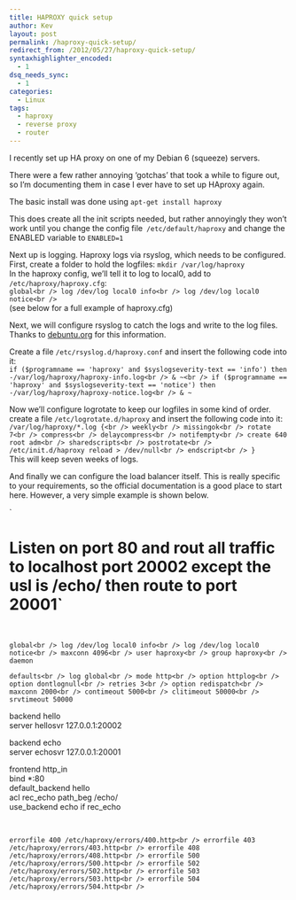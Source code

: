 ```yaml
---
title: HAPROXY quick setup
author: Kev
layout: post
permalink: /haproxy-quick-setup/
redirect_from: /2012/05/27/haproxy-quick-setup/
syntaxhighlighter_encoded:
  - 1
dsq_needs_sync:
  - 1
categories:
  - Linux
tags:
  - haproxy
  - reverse proxy
  - router
---
```

I recently set up HA proxy on one of my Debian 6 (squeeze) servers.

There were a few rather annoying &#8216;gotchas&#8217; that took a while to figure out, so I&#8217;m documenting them in case I ever have to set up HAproxy again.  
<!--more-->

  
The basic install was done using `apt-get install haproxy`

This does create all the init scripts needed, but rather annoyingly they won&#8217;t work until you change the config file` /etc/default/haproxy` and change the ENABLED variable to `ENABLED=1`

Next up is logging. Haproxy logs via rsyslog, which needs to be configured.  
First, create a folder to hold the logfiles: `mkdir /var/log/haproxy`  
In the haproxy config, we&#8217;ll tell it to log to local0, add to `/etc/haproxy/haproxy.cfg`:  
`global<br />
log /dev/log local0 info<br />
log /dev/log local0 notice<br />
`  
(see below for a full example of haproxy.cfg)

Next, we will configure rsyslog to catch the logs and write to the log files. Thanks to [debuntu.org][1] for this information.

Create a file `/etc/rsyslog.d/haproxy.conf` and insert the following code into it:  
`if ($programname == 'haproxy' and $syslogseverity-text == 'info') then -/var/log/haproxy/haproxy-info.log<br />
& ~<br />
if ($programname == 'haproxy' and $syslogseverity-text == 'notice') then -/var/log/haproxy/haproxy-notice.log<br />
& ~`

Now we&#8217;ll configure logrotate to keep our logfiles in some kind of order. create a file `/etc/logrotate.d/haproxy` and insert the following code into it:  
`/var/log/haproxy/*.log {<br />
weekly<br />
missingok<br />
rotate 7<br />
compress<br />
delaycompress<br />
notifempty<br />
create 640 root adm<br />
sharedscripts<br />
postrotate<br />
/etc/init.d/haproxy reload > /dev/null<br />
endscript<br />
}`  
This will keep seven weeks of logs.

And finally we can configure the load balancer itself. This is really specific to your requirements, so the official documentation is a good place to start here. However, a very simple example is shown below.

`<br />
# Listen on port 80 and rout all traffic to localhost port 20002 except the usl is /echo/ then route to port 20001`

&nbsp;

`global<br />
log /dev/log local0 info<br />
log /dev/log local0 notice<br />
maxconn 4096<br />
user haproxy<br />
group haproxy<br />
daemon`

`defaults<br />
log global<br />
mode http<br />
option httplog<br />
option dontlognull<br />
retries 3<br />
option redispatch<br />
maxconn 2000<br />
contimeout 5000<br />
clitimeout 50000<br />
srvtimeout 50000`

backend hello  
server hellosvr 127.0.0.1:20002

backend echo  
server echosvr 127.0.0.1:20001

frontend http_in  
bind *:80  
default_backend hello  
acl rec\_echo path\_beg /echo/  
use\_backend echo if rec\_echo

&nbsp;

` errorfile 400 /etc/haproxy/errors/400.http<br />
errorfile 403 /etc/haproxy/errors/403.http<br />
errorfile 408 /etc/haproxy/errors/408.http<br />
errorfile 500 /etc/haproxy/errors/500.http<br />
errorfile 502 /etc/haproxy/errors/502.http<br />
errorfile 503 /etc/haproxy/errors/503.http<br />
errorfile 504 /etc/haproxy/errors/504.http<br />
`

 [1]: http://www.debuntu.org/how-log-haproxy-messages-only-once